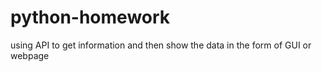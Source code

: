 # python-homework
using API to get information and then show the data in the form of GUI or webpage

